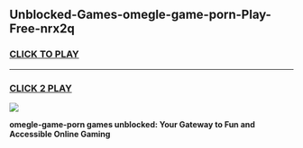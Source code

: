 
## Unblocked-Games-omegle-game-porn-Play-Free-nrx2q
<h3>
<a href="https://premium76.site?title=omegle-game-porn&ref=15A">CLICK TO PLAY</a></h3>
<hr>

<h3>
<a href="https://premium76.site?title=omegle-game-porn&ref=15A">CLICK 2 PLAY</a>
  
</h3>

<a href="https://premium76.site?title=omegle-game-porn&ref=15A"><img src="https://clearcache.store/games.png"></a>


**omegle-game-porn games unblocked: Your Gateway to Fun and Accessible Online Gaming**
